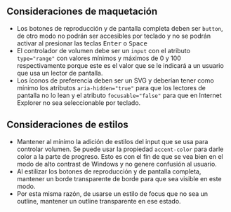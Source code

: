 ## Consideraciones de maquetación

- Los botones de reproducción y de pantalla completa deben ser `button`, de otro modo no podrán ser accesibles por teclado y no se podrán activar al presionar las teclas <kbd>Enter</kbd> o <kbd>Space</kbd>
- El controlador de volumen debe ser un `input` con el atributo `type="range"` con valores mínimos y máximos de 0 y 100 respectivamente porque este es el valor que se le indicará a un usuario que usa un lector de pantalla.
- Los íconos de preferencia deben ser un SVG y deberían tener como mínimo los atributos `aria-hidden="true"` para que los lectores de pantalla no lo lean y el atributo `focusable="false"` para que en Internet Explorer no sea seleccionable por teclado.

## Consideraciones de estilos

- Mantener al mínimo la adición de estilos del input que se usa para controlar volumen. Se puede usar la propiedad `accent-color` para darle color a la parte de progreso. Esto es con el fin de que se vea bien en el modo de alto contrast de Windows y no genere confusión al usuario.
- Al estilizar los botones de reproducción y de pantalla completa, mantener un borde transparente de borde para que sea visible en este modo.
- Por esta misma razón, de usarse un estilo de focus que no sea un outline, mantener un outline transparente en ese estado.
